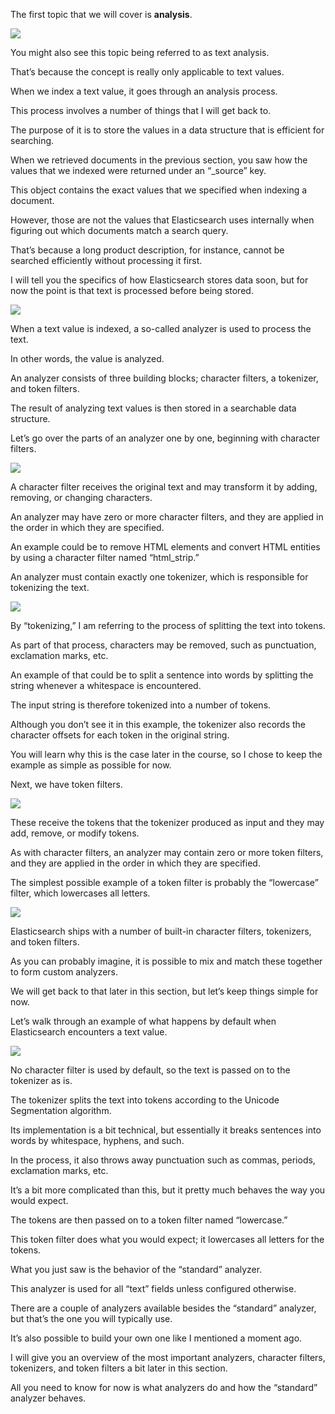 The first topic that we will cover is **analysis**.

![](images/2022-09-02_22-47.png)

You might also see this topic being referred to as text analysis.

That’s because the concept is really only applicable to text values.

When we index a text value, it goes through an analysis process.

This process involves a number of things that I will get back to.

The purpose of it is to store the values in a data structure that is efficient for searching.

When we retrieved documents in the previous section, you saw how the values that we indexed were returned under an “_source” key.

This object contains the exact values that we specified when indexing a document.

However, those are not the values that Elasticsearch uses internally when figuring out which documents match a search query.

That’s because a long product description, for instance, cannot be searched efficiently without processing it first.

I will tell you the specifics of how Elasticsearch stores data soon, but for now the point is that text is processed before being stored.

![](images/2022-09-02_22-36.png)

When a text value is indexed, a so-called analyzer is used to process the text.

In other words, the value is analyzed.

An analyzer consists of three building blocks; character filters, a tokenizer, and token filters.

The result of analyzing text values is then stored in a searchable data structure.

Let’s go over the parts of an analyzer one by one, beginning with character filters.

![](images/2022-09-02_22-48.png)

A character filter receives the original text and may transform it by adding, removing, or changing characters.

An analyzer may have zero or more character filters, and they are applied in the order in which they are specified.

An example could be to remove HTML elements and convert HTML entities by using a character filter named “html_strip.”

An analyzer must contain exactly one tokenizer, which is responsible for tokenizing the text.

![](images/2022-09-02_22-49.png)

By “tokenizing,” I am referring to the process of splitting the text into tokens.

As part of that process, characters may be removed, such as punctuation, exclamation marks, etc.

An example of that could be to split a sentence into words by splitting the string whenever a whitespace is encountered.

The input string is therefore tokenized into a number of tokens.

Although you don’t see it in this example, the tokenizer also records the character offsets for each token in the original string.

You will learn why this is the case later in the course, so I chose to keep the example as simple as possible for now.

Next, we have token filters.

![](images/2022-09-02_22-50.png)

These receive the tokens that the tokenizer produced as input and they may add, remove, or modify tokens.

As with character filters, an analyzer may contain zero or more token filters, and they are applied in the order in which they are specified.

The simplest possible example of a token filter is probably the “lowercase” filter, which lowercases all letters.

![](images/2022-09-02_22-57.png)

Elasticsearch ships with a number of built-in character filters, tokenizers, and token filters.

As you can probably imagine, it is possible to mix and match these together to form custom analyzers.

We will get back to that later in this section, but let’s keep things simple for now.

Let’s walk through an example of what happens by default when Elasticsearch encounters a text value.

![](images/2022-09-02_22-43.png)

No character filter is used by default, so the text is passed on to the tokenizer as is.

The tokenizer splits the text into tokens according to the Unicode Segmentation algorithm.

Its implementation is a bit technical, but essentially it breaks sentences into words by whitespace, hyphens, and such.

In the process, it also throws away punctuation such as commas, periods, exclamation marks, etc.

It’s a bit more complicated than this, but it pretty much behaves the way you would expect.

The tokens are then passed on to a token filter named “lowercase.”

This token filter does what you would expect; it lowercases all letters for the tokens.

What you just saw is the behavior of the “standard” analyzer.

This analyzer is used for all “text” fields unless configured otherwise.

There are a couple of analyzers available besides the “standard” analyzer, but that’s the one you will typically use.

It’s also possible to build your own one like I mentioned a moment ago.

I will give you an overview of the most important analyzers, character filters, tokenizers, and token filters a bit later in this section.

All you need to know for now is what analyzers do and how the “standard” analyzer behaves.


